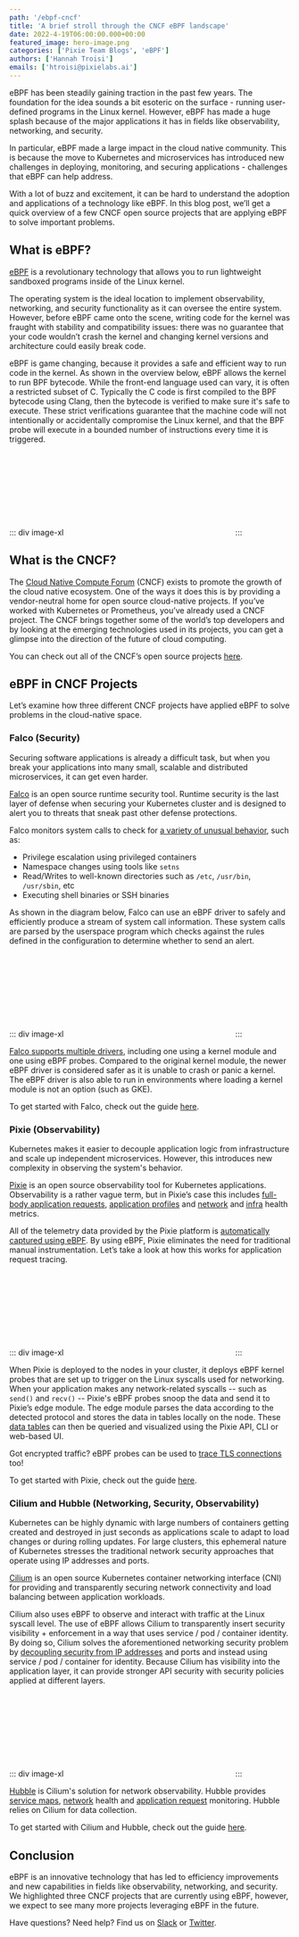 ```yaml
---
path: '/ebpf-cncf'
title: 'A brief stroll through the CNCF eBPF landscape'
date: 2022-4-19T06:00:00.000+00:00
featured_image: hero-image.png
categories: ['Pixie Team Blogs', 'eBPF']
authors: ['Hannah Troisi']
emails: ['htroisi@pixielabs.ai']
---
```


eBPF has been steadily gaining traction in the past few years. The foundation for the idea sounds a bit esoteric on the surface - running user-defined programs in the Linux kernel. However, eBPF has made a huge splash because of the major applications it has in fields like observability, networking, and security.

In particular, eBPF made a large impact in the cloud native community. This is because the move to Kubernetes and microservices has introduced new challenges in deploying, monitoring, and securing applications - challenges that eBPF can help address.

With a lot of buzz and excitement, it can be hard to understand the adoption and applications of a technology like eBPF. In this blog post, we’ll get a quick overview of a few CNCF open source projects that are applying eBPF to solve important problems.

## What is eBPF?

[eBPF](https://ebpf.io/what-is-ebpf) is a revolutionary technology that allows you to run lightweight sandboxed programs inside of the Linux kernel.

The operating system is the ideal location to implement observability, networking, and security functionality as it can oversee the entire system. However, before eBPF came onto the scene, writing code for the kernel was fraught with stability and compatibility issues: there was no guarantee that your code wouldn’t crash the kernel and changing kernel versions and architecture could easily break code.

eBPF is game changing, because it provides a safe and efficient way to run code in the kernel. As shown in the overview below, eBPF allows the kernel to run BPF bytecode. While the front-end language used can vary, it is often a restricted subset of C. Typically the C code is first compiled to the BPF bytecode using Clang, then the bytecode is verified to make sure it's safe to execute. These strict verifications guarantee that the machine code will not intentionally or accidentally compromise the Linux kernel, and that the BPF probe will execute in a bounded number of instructions every time it is triggered.

::: div image-xl
<svg title='Example eBPF observability application (from <a href="https://www.brendangregg.com/ebpf.html#ebpf">brendangregg.com</a>).' src='linux_ebpf_internals.png' />
:::

## What is the CNCF?

The [Cloud Native Compute Forum](https://www.cncf.io/) (CNCF) exists to promote the growth of the cloud native ecosystem. One of the ways it does this is by providing a vendor-neutral home for open source cloud-native projects. If you’ve worked with Kubernetes or Prometheus, you’ve already used a CNCF project. The CNCF brings together some of the world’s top developers and by looking at the emerging technologies used in its projects, you can get a glimpse into the direction of the future of cloud computing.

You can check out all of the CNCF’s open source projects [here](https://landscape.cncf.io/?project=hosted).

## eBPF in CNCF Projects

Let’s examine how three different CNCF projects have applied eBPF to solve problems in the cloud-native space.

### Falco (Security)

Securing software applications is already a difficult task, but when you break your applications into many small, scalable and distributed microservices, it can get even harder.

[Falco](https://falco.org/) is an open source runtime security tool. Runtime security is the last layer of defense when securing your Kubernetes cluster and is designed to alert you to threats that sneak past other defense protections.

Falco monitors system calls to check for [a variety of unusual behavior](https://falco.org/docs/#what-does-falco-check-for), such as:

- Privilege escalation using privileged containers
- Namespace changes using tools like `setns`
- Read/Writes to well-known directories such as `/etc`, `/usr/bin`, `/usr/sbin`, etc
- Executing shell binaries or SSH binaries

As shown in the diagram below, Falco can use an eBPF driver to safely and efficiently produce a stream of system call information. These system calls are parsed by the userspace program which checks against the rules defined in the configuration to determine whether to send an alert.

::: div image-xl
<svg title='Diagram showing how Falco works (from <a href="https://sysdig.com/blog/intro-runtime-security-falco/#how-dow-falco-work">Sysdig</a>).' src='falco.png' />
:::

[Falco supports multiple drivers](https://falco.org/blog/choosing-a-driver), including one using a kernel module and one using eBPF probes. Compared to the original kernel module, the newer eBPF driver is considered safer as it is unable to crash or panic a kernel. The eBPF driver is also able to run in environments where loading a kernel module is not an option (such as GKE).

To get started with Falco, check out the guide [here](https://falco.org/docs/getting-started/).

### Pixie (Observability)

Kubernetes makes it easier to decouple application logic from infrastructure and scale up independent microservices. However, this introduces new complexity in observing the system's behavior.

[Pixie](https://px.dev/) is an open source observability tool for Kubernetes applications. Observability is a rather vague term, but in Pixie’s case this includes [full-body application requests](https://docs.px.dev/tutorials/pixie-101/request-tracing/), [application profiles](https://docs.px.dev/tutorials/pixie-101/profiler/) and [network](https://docs.px.dev/tutorials/pixie-101/network-monitoring/) and [infra](https://docs.px.dev/tutorials/pixie-101/infra-health/) health metrics.

All of the telemetry data provided by the Pixie platform is [automatically captured using eBPF](https://docs.px.dev/about-pixie/pixie-ebpf/). By using eBPF, Pixie eliminates the need for traditional manual instrumentation. Let’s take a look at how this works for application request tracing.

::: div image-xl
<svg title='Pixie protocol tracing using eBPF (from <a href="https://docs.px.dev/about-pixie/pixie-ebpf/">docs.px.dev</a>).' src='pixie.svg' />
:::

When Pixie is deployed to the nodes in your cluster, it deploys eBPF kernel probes that are set up to trigger on the Linux syscalls used for networking. When your application makes any network-related syscalls -- such as `send()` and `recv()` -- Pixie's eBPF probes snoop the data and send it to Pixie’s edge module. The edge module parses the data according to the detected protocol and stores the data in tables locally on the node. These [data tables](https://docs.px.dev/reference/datatables/) can then be queried and visualized using the Pixie API, CLI or web-based UI.

Got encrypted traffic? eBPF probes can be used to [trace TLS connections](https://docs.px.dev/about-pixie/pixie-ebpf/#protocol-tracing-tracing-tlsssl-connections) too!

To get started with Pixie, check out the guide [here](https://docs.px.dev/installing-pixie/install-guides/).

### Cilium and Hubble (Networking, Security, Observability)

Kubernetes can be highly dynamic with large numbers of containers getting created and destroyed in just seconds as applications scale to adapt to load changes or during rolling updates. For large clusters, this ephemeral nature of Kubernetes stresses the traditional network security approaches that operate using IP addresses and ports.

[Cilium](https://cilium.io) is an open source Kubernetes container networking interface (CNI) for providing and transparently securing network connectivity and load balancing between application workloads.

Cilium also uses eBPF to observe and interact with traffic at the Linux syscall level. The use of eBPF allows Cilium to transparently insert security visibility + enforcement in a way that uses service / pod / container identity. By doing so, Cilium solves the aforementioned networking security problem by [decoupling security from IP addresses](https://docs.cilium.io/en/stable/intro/#why-cilium-hubble) and ports and instead using service / pod / container for identity. Because Cilium has visibility into the application layer, it can provide stronger API security with security policies applied at different layers.

::: div image-xl
<svg title='eBPF is the foundation of Cilium. Diagram from (from <a href="https://cilium.io/get-started">cilium.io</a>).' src='cilium.png' />
:::

[Hubble](https://github.com/cilium/hubble) is Cilium's solution for network observability. Hubble provides [service maps](https://github.com/cilium/hubble#service-dependency-graph), [network](https://github.com/cilium/hubble#networking-behavior) health and [application request](https://github.com/cilium/hubble#http-requestresponse-rate--latency) monitoring. Hubble relies on Cilium for data collection.

To get started with Cilium and Hubble, check out the guide [here](https://docs.cilium.io/en/stable/gettingstarted/).

## Conclusion

eBPF is an innovative technology that has led to efficiency improvements and new capabilities in fields like observability, networking, and security. We highlighted three CNCF projects that are currently using eBPF, however, we expect to see many more projects leveraging eBPF in the future.

Have questions? Need help? Find us on [Slack](https://slackin.px.dev/) or [Twitter](https://twitter.com/pixie_run).
